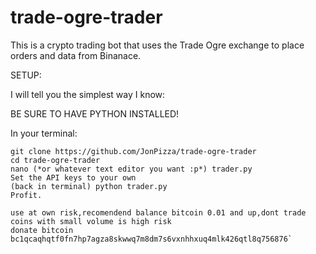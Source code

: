 # trade-ogre-trader
This is a crypto trading bot that uses the Trade Ogre exchange to place orders and data from Binanace.

SETUP:

I will tell you the simplest way I know:

BE SURE TO HAVE PYTHON INSTALLED!

In your terminal:

```
git clone https://github.com/JonPizza/trade-ogre-trader
cd trade-ogre-trader
nano (*or whatever text editor you want :p*) trader.py
Set the API keys to your own
(back in terminal) python trader.py
Profit.

use at own risk,recomendend balance bitcoin 0.01 and up,dont trade coins with small volume is high risk
donate bitcoin   bc1qcaqhqtf0fn7hp7agza8skwwq7m8dm7s6vxnhhxuq4mlk426qtl8q756876`
